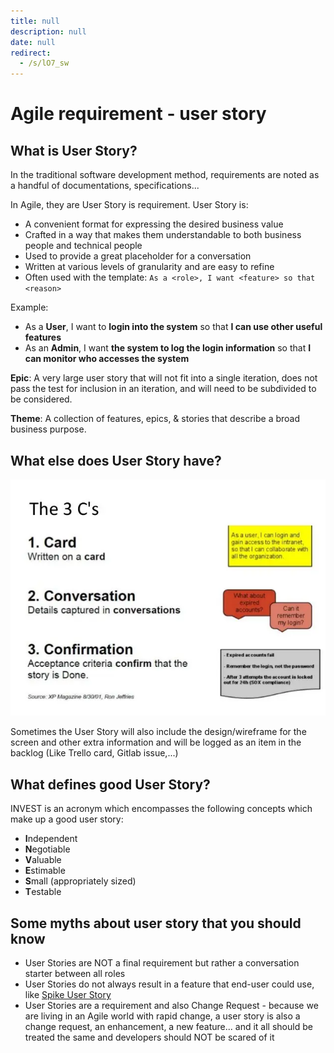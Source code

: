 ```yaml
---
title: null
description: null
date: null
redirect:
  - /s/lO7_sw
---
```


# Agile requirement - user story

## What is User Story?

In the traditional software development method, requirements are noted as a handful of documentations, specifications...

In Agile, they are User Story is requirement. User Story is:

- A convenient format for expressing the desired business value
- Crafted in a way that makes them understandable to both business people and technical people
- Used to provide a great placeholder for a conversation
- Written at various levels of granularity and are easy to refine
- Often used with the template:
  `As a <role>, I want <feature> so that <reason>`

Example:

- As a **User**, I want to **login into the system** so that **I can use other useful features**
- As an **Admin**, I want **the system to log the login information** so that **I can monitor who accesses the system**

**Epic**: A very large user story that will not fit into a single iteration, does not pass the test for inclusion in an iteration, and will need to be subdivided to be considered.

**Theme**: A collection of features, epics, & stories that describe a broad business purpose.

## What else does User Story have?

![](assets/user-story_6513e3c6180031dc47efb8c4a0d05fcf_md5.webp)

Sometimes the User Story will also include the design/wireframe for the screen and other extra information and will be logged as an item in the backlog (Like Trello card, Gitlab issue,...)

## What defines good User Story?

INVEST is an acronym which encompasses the following concepts which make up a good user story:

- **I**ndependent
- **N**egotiable
- **V**aluable
- **E**stimable
- **S**mall (appropriately sized)
- **T**estable

## Some myths about user story that you should know

- User Stories are NOT a final requirement but rather a conversation starter between all roles
- User Stories do not always result in a feature that end-user could use, like [Spike User Story](https://www.leadingagile.com/2016/09/whats-a-spike-who-should-enter-it-how-to-word-it/)
- User Stories are a requirement and also Change Request - because we are living in an Agile world with rapid change, a user story is also a change request, an enhancement, a new feature... and it all should be treated the same and developers should NOT be scared of it
